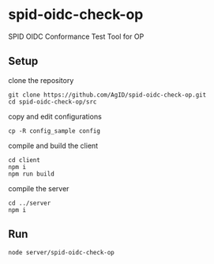 # spid-oidc-check-op
SPID OIDC Conformance Test Tool for OP

## Setup
clone the repository
```
git clone https://github.com/AgID/spid-oidc-check-op.git
cd spid-oidc-check-op/src
```
copy and edit configurations
```
cp -R config_sample config
```
compile and build the client
```
cd client
npm i
npm run build
```
compile the server
```
cd ../server
npm i
```

## Run
```
node server/spid-oidc-check-op
```
